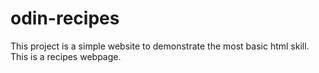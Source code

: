 # odin-recipes
 This project is a simple website to demonstrate the most basic html skill. This is a recipes webpage.